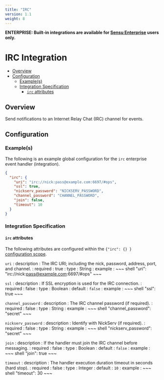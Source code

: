```yaml
---
title: "IRC"
version: 1.1
weight: 8
---
```


**ENTERPRISE: Built-in integrations are available for [Sensu Enterprise][1]
users only.**

# IRC Integration

- [Overview](#overview)
- [Configuration](#configuration)
  - [Example(s)](#examples)
  - [Integration Specification](#integration-specification)
    - [`irc` attributes](#irc-attributes)

## Overview

Send notifications to an Internet Relay Chat (IRC) channel for events.

## Configuration

### Example(s)

The following is an example global configuration for the `irc` enterprise event
handler (integration).

~~~ json
{
  "irc": {
    "uri": "irc://nick:pass@example.com:6697/#ops",
    "ssl": true,
    "nickserv_password": "NICKSERV_PASSWORD",
    "channel_password": "CHANNEL_PASSWORD",
    "join": false,
    "timeout": 10
  }
}
~~~

### Integration Specification

#### `irc` attributes

The following attributes are configured within the `{"irc": {} }` [configuration
scope][2].

`uri`
: description
  : The IRC URI; including the nick, password, address, port, and channel.
: required
  : true
: type
  : String
: example
  : ~~~ shell
    "uri": "irc://nick:pass@example.com:6697/#ops"
    ~~~

`ssl`
: description
  : If SSL encryption is used for the IRC connection.
: required
  : false
: type
  : Boolean
: default
  : `false`
: example
  : ~~~ shell
    "ssl": true
    ~~~

`channel_password`
: description
  : The IRC channel password (if required).
: required
  : false
: type
  : String
: example
  : ~~~ shell
    "channel_password": "secret"
    ~~~

`nickserv_password`
: description
  : Identify with NickServ (if required).
: required
  : false
: type
  : String
: example
  : ~~~ shell
    "nickserv_password": "secret"
    ~~~

`join`
: description
  : If the handler must join the IRC channel before messaging.
: required
  : false
: type
  : Boolean
: default
  : `false`
: example
  : ~~~ shell
    "join": true
    ~~~

`timeout`
: description
  : The handler execution duration timeout in seconds (hard stop).
: required
  : false
: type
  : Integer
: default
  : `10`
: example
  : ~~~ shell
    "timeout": 30
    ~~~


[?]:  #
[1]:  /enterprise
[2]:  ../../reference/configuration.html#configuration-scopes
